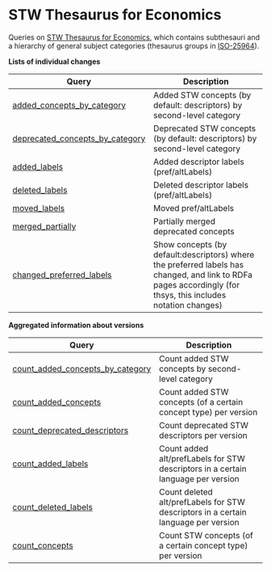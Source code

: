 STW Thesaurus for Economics
=========================

Queries on [STW Thesaurus for Economics](http://zbw.eu/stw), which contains subthesauri and a hierarchy of general subject categories (thesaurus groups in [ISO-25964](https://en.wikipedia.org/wiki/ISO_25964)).


__Lists of individual changes__

Query | Description
------|------------
[added_concepts_by_category](http://zbw.eu/beta/sparql-lab/?queryRef=https://api.github.com/repos/jneubert/skos-history/contents/sparql/stw/added_concepts_by_category.rq) | Added STW concepts (by default: descriptors) by second-level category
[deprecated_concepts_by_category](http://zbw.eu/beta/sparql-lab/?queryRef=https://api.github.com/repos/jneubert/skos-history/contents/sparql/stw/deprecated_concepts_by_category.rq) | Deprecated STW concepts (by default: descriptors) by second-level category
[added_labels](http://zbw.eu/beta/sparql-lab/?queryRef=https://api.github.com/repos/jneubert/skos-history/contents/sparql/stw/added_labels.rq) | Added descriptor labels (pref/altLabels)
[deleted_labels](http://zbw.eu/beta/sparql-lab/?queryRef=https://api.github.com/repos/jneubert/skos-history/contents/sparql/stw/deleted_labels.rq) | Deleted descriptor labels (pref/altLabels)
[moved_labels](http://zbw.eu/beta/sparql-lab/?queryRef=https://api.github.com/repos/jneubert/skos-history/contents/sparql/stw/moved_labels.rq) | Moved pref/altLabels
[merged_partially](http://zbw.eu/beta/sparql-lab/?queryRef=https://api.github.com/repos/jneubert/skos-history/contents/sparql/stw/merged_partially.rq) | Partially merged deprecated concepts
[changed_preferred_labels](http://zbw.eu/beta/sparql-lab/?queryRef=https://api.github.com/repos/jneubert/skos-history/contents/sparql/stw/changed_preferred_labels.rq) | Show concepts (by default:descriptors) where the preferred labels has changed, and link to RDFa pages accordingly (for thsys, this includes notation changes)


__Aggregated information about versions__

Query | Description
------|------------
[count_added_concepts_by_category](http://zbw.eu/beta/sparql-lab/?queryRef=https://api.github.com/repos/jneubert/skos-history/contents/sparql/stw/count_added_concepts_by_category.rq) | Count added STW concepts by second-level category
[count_added_concepts](http://zbw.eu/beta/sparql-lab/?queryRef=https://api.github.com/repos/jneubert/skos-history/contents/sparql/stw/count_added_concepts.rq) | Count added STW concepts (of a certain concept type) per version
[count_deprecated_descriptors](http://zbw.eu/beta/sparql-lab/?queryRef=https://api.github.com/repos/jneubert/skos-history/contents/sparql/stw/count_deprecated_descriptors.rq) | Count deprecated STW descriptors per version
[count_added_labels](http://zbw.eu/beta/sparql-lab/?queryRef=https://api.github.com/repos/jneubert/skos-history/contents/sparql/stw/count_added_labels.rq) | Count added alt/prefLabels for STW descriptors in a certain language per version
[count_deleted_labels](http://zbw.eu/beta/sparql-lab/?queryRef=https://api.github.com/repos/jneubert/skos-history/contents/sparql/stw/count_deleted_labels.rq) | Count deleted alt/prefLabels for STW descriptors in a certain language per version
[count_concepts](http://zbw.eu/beta/sparql-lab/?queryRef=https://api.github.com/repos/jneubert/skos-history/contents/sparql/stw/count_concepts.rq) | Count STW concepts (of a certain concept type) per version


